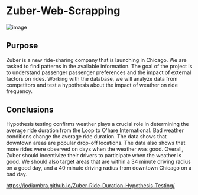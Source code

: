 # Zuber-Web-Scrapping
![image](https://user-images.githubusercontent.com/115895428/216845409-bc1e3957-2ab3-4816-9ea0-d3ad367424f1.png)

## Purpose
Zuber is a new ride-sharing company that is launching in Chicago. We are tasked to find patterns in the available information. The goal of the project is to understand passenger passenger preferences and the impact of external factors on rides. Working with the database, we will analyze data from competitors and test a hypothesis about the impact of weather on ride frequency. 


## Conclusions
Hypothesis testing confirms weather plays a crucial role in determining the average ride duration from the Loop to O'hare International. Bad weather conditions change the average ride duration. The data shows that downtown areas are popular drop-off locations. The data also shows that more rides were observed on days when the weather was good. Overall, Zuber should incentivize their drivers to participate when the weather is good. We should also target areas that are within a 34 minute driving radius on a good day, and a 40 minute driving radius from downtown Chicago on a bad day.

https://jodiambra.github.io/Zuber-Ride-Duration-Hypothesis-Testing/
